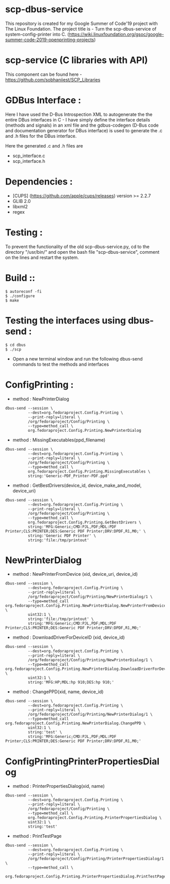 # scp-dbus-service
This repository is created for my Google Summer of Code'19 project with The Linux Foundation. 
The project title is - Turn the scp-dbus-service of system-config-printer into C. 
(https://wiki.linuxfoundation.org/gsoc/google-summer-code-2019-openprinting-projects)

# scp-service (C libraries with API) 
This component can be found here - https://github.com/sobhaniiest/SCP_Libraries

# GDBus Interface :
Here I have used the D-Bus Introspection XML to autogenerate the the entire DBus interfaces in C - I have simply define the interface details (methods and signals) in an xml file and the gdbus-codegen (D-Bus code and documentation generator for DBus interface) is used to generate the .c and .h files for the DBus interface.

Here the generated .c and .h files are 
- scp_interface.c 
- scp_interface.h

# Dependencies :

- [CUPS] (https://github.com/apple/cups/releases) version >= 2.2.7
- GLIB 2.0
- libxml2
- regex

# Testing : 
To prevent the functionality of the old scp-dbus-service.py, cd to the directory "/usr/bin/" and open the bash file "scp-dbus-service", comment on the lines and restart the system.


# Build ::
```
$ autoreconf -fi                                                                     
$ ./configure                                                                        
$ make  
```
# Testing the interfaces using dbus-send :
```
$ cd dbus                                                                            
$ ./scp                                                                              
```
- Open a new terminal window and run the following dbus-send commands to test the methods and interfaces                     

# ConfigPrinting :

- method : NewPrinterDialog   
```
dbus-send --session \
          --dest=org.fedoraproject.Config.Printing \
          --print-reply=literal \
          /org/fedoraproject/Config/Printing \
          --type=method_call \
          org.fedoraproject.Config.Printing.NewPrinterDialog
```
- method : MissingExecutables(ppd_filename)  
```
dbus-send --session \                      
          --dest=org.fedoraproject.Config.Printing \
          --print-reply=literal \
          /org/fedoraproject/Config/Printing \
          --type=method_call \
          org.fedoraproject.Config.Printing.MissingExecutables \
          string:'Generic-PDF_Printer-PDF.ppd'
```  
- method : GetBestDrivers(device_id, device_make_and_model, device_uri) 
```
dbus-send --session \                                                                
          --dest=org.fedoraproject.Config.Printing \
          --print-reply=literal \                                                    
          /org/fedoraproject/Config/Printing \                                       
          --type=method_call \                                                       
          org.fedoraproject.Config.Printing.GetBestDrivers \
          string:'MFG:Generic;CMD:PJL,PDF;MDL:PDF Printer;CLS:PRINTER;DES:Generic PDF Printer;DRV:DPDF,R1,M0;' \             
          string:'Generic PDF Printer' \                                             
          string:'file:/tmp/printout'                                                                                       
```          
# NewPrinterDialog

- method : NewPrinterFromDevice (xid, device_uri, device_id)
```
dbus-send --session \
          --dest=org.fedoraproject.Config.Printing \
          --print-reply=literal \
          /org/fedoraproject/Config/Printing/NewPrinterDialog/1 \
          --type=method_call org.fedoraproject.Config.Printing.NewPrinterDialog.NewPrinterFromDevice \
          uint32:1 \
          string:'file:/tmp/printout' \
          string:'MFG:Generic;CMD:PJL,PDF;MDL:PDF Printer;CLS:PRINTER;DES:Generic PDF Printer;DRV:DPDF,R1,M0;'
```
- method : DownloadDriverForDeviceID (xid, device_id)  
```
dbus-send --session \
          --dest=org.fedoraproject.Config.Printing \
          --print-reply=literal \
          /org/fedoraproject/Config/Printing/NewPrinterDialog/1 \
          --type=method_call org.fedoraproject.Config.Printing.NewPrinterDialog.DownloadDriverForDeviceID \
          uint32:1 \
          string:'MFG:HP;MDL:hp 910;DES:hp 910;'
```
- method : ChangePPD(xid, name, device_id)  
```
dbus-send --session \
          --dest=org.fedoraproject.Config.Printing \
          --print-reply=literal \
          /org/fedoraproject/Config/Printing/NewPrinterDialog/1 \
          --type=method_call org.fedoraproject.Config.Printing.NewPrinterDialog.ChangePPD \
          uint32:1 \
          string:'test' \
          string:'MFG:Generic;CMD:PJL,PDF;MDL:PDF Printer;CLS:PRINTER;DES:Generic PDF Printer;DRV:DPDF,R1,M0;' 
```
# ConfigPrintingPrinterPropertiesDialog

- method : PrinterPropertiesDialog(xid, name)
```
dbus-send --session \
          --dest=org.fedoraproject.Config.Printing \
          --print-reply=literal \
          /org/fedoraproject/Config/Printing \
          --type=method_call \
          org.fedoraproject.Config.Printing.PrinterPropertiesDialog \
          uint32:1 \
          string:'test'
```
- method : PrintTestPage
```
dbus-send --session \
          --dest=org.fedoraproject.Config.Printing \
          --print-reply=literal \
          /org/fedoraproject/Config/Printing/PrinterPropertiesDialog/1 \
          --type=method_call \
          org.fedoraproject.Config.Printing.PrinterPropertiesDialog.PrintTestPage
```
